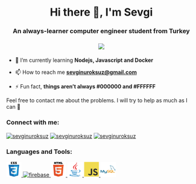 <h1 align="center">Hi there 👋, I'm Sevgi</h1>
<h3 align="center">An always-learner computer engineer student from Turkey</h3>
<h3 align="center"><img src="https://w0.peakpx.com/wallpaper/381/103/HD-wallpaper-anime-sad-girl-developer.jpg"></h3>

- 🌱 I’m currently learning **Nodejs, Javascript and Docker**

- 📫 How to reach me **sevginuroksuz@gmail.com**

- ⚡ Fun fact, **things aren’t always #000000 and #FFFFFF**

 Feel free to contact me about the problems. I will try to help as much as I can 🤞

<h3 align="left">Connect with me:</h3>
<p align="left">
<a href="https://www.linkedin.com/in/sevgi-nur-oksuz-8b91a5219" target="blank"><img align="center" src="https://upload.wikimedia.org/wikipedia/commons/thumb/c/ca/LinkedIn_logo_initials.png/900px-LinkedIn_logo_initials.png" alt="sevginuroksuz" height="30" width="30" /></a>
 <a href="https://x.com/sevginuroksz?t=g6kcbQa4nXXnbpA4kZqWHQ&s=09" target="blank"><img align="center" src="[https://upload.wikimedia.org/wikipedia/commons/thumb/c/cc/X_icon.svg/225px-X_icon.svg.png?20230813175046](https://upload.wikimedia.org/wikipedia/commons/thumb/c/ce/X_logo_2023.svg/450px-X_logo_2023.svg.png)" alt="sevginuroksuz" height="30" width="30" /></a>
<a href="https://medium.com/@sevginuroksuz" target="blank"><img align="center" src="https://upload.wikimedia.org/wikipedia/commons/thumb/0/0d/Medium_%28website%29_logo.svg/1196px-Medium_%28website%29_logo.svg.png" alt="sevginuroksuz" height="30" width="40" /></a>
</p>
 


<h3 align="left">Languages and Tools:</h3>
<p align="left"> <a href="https://www.w3schools.com/css/" target="_blank"> <img src="https://raw.githubusercontent.com/devicons/devicon/master/icons/css3/css3-original-wordmark.svg" alt="css3" width="40" height="40"/> </a> <a href="https://firebase.google.com/" target="_blank"> <img src="https://www.vectorlogo.zone/logos/firebase/firebase-icon.svg" alt="firebase" width="40" height="40"/> </a> <a href="https://www.w3.org/html/" target="_blank"> <img src="https://raw.githubusercontent.com/devicons/devicon/master/icons/html5/html5-original-wordmark.svg" alt="html5" width="40" height="40"/> </a> <a href="https://www.java.com" target="_blank"> <img src="https://raw.githubusercontent.com/devicons/devicon/master/icons/java/java-original.svg" alt="java" width="40" height="40"/> </a> <a href="https://developer.mozilla.org/en-US/docs/Web/JavaScript" target="_blank"> <img src="https://raw.githubusercontent.com/devicons/devicon/master/icons/javascript/javascript-original.svg" alt="javascript" width="40" height="40"/> </a> <a href="https://www.mysql.com/" target="_blank"> <img src="https://raw.githubusercontent.com/devicons/devicon/master/icons/mysql/mysql-original-wordmark.svg" alt="mysql" width="40" height="40"/> </a>  
</p>
